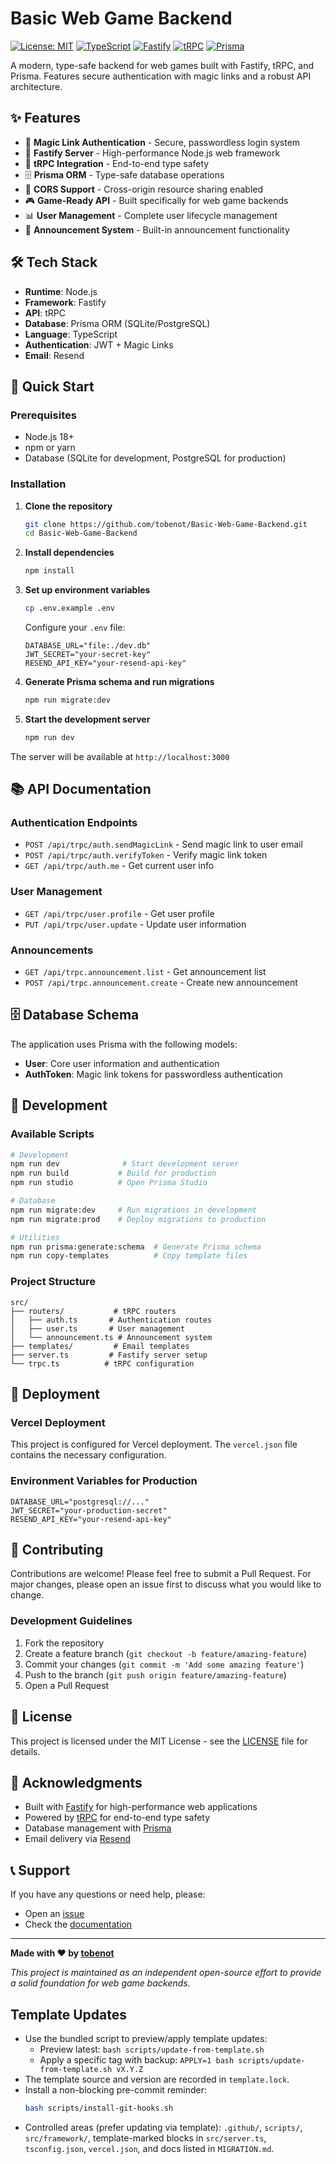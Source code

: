 # Basic Web Game Backend

[![License: MIT](https://img.shields.io/badge/License-MIT-yellow.svg)](https://opensource.org/licenses/MIT)
[![TypeScript](https://img.shields.io/badge/TypeScript-007ACC?logo=typescript&logoColor=white)](https://www.typescriptlang.org/)
[![Fastify](https://img.shields.io/badge/Fastify-000000?logo=fastify&logoColor=white)](https://fastify.io/)
[![tRPC](https://img.shields.io/badge/tRPC-2596BE?logo=trpc&logoColor=white)](https://trpc.io/)
[![Prisma](https://img.shields.io/badge/Prisma-2D3748?logo=prisma&logoColor=white)](https://www.prisma.io/)

A modern, type-safe backend for web games built with Fastify, tRPC, and Prisma. Features secure authentication with magic links and a robust API architecture.

## ✨ Features

- 🔐 **Magic Link Authentication** - Secure, passwordless login system
- 🚀 **Fastify Server** - High-performance Node.js web framework
- 🔗 **tRPC Integration** - End-to-end type safety
- 🗄️ **Prisma ORM** - Type-safe database operations
- 📱 **CORS Support** - Cross-origin resource sharing enabled
- 🎮 **Game-Ready API** - Built specifically for web game backends
- 📊 **User Management** - Complete user lifecycle management
- 📢 **Announcement System** - Built-in announcement functionality

## 🛠️ Tech Stack

- **Runtime**: Node.js
- **Framework**: Fastify
- **API**: tRPC
- **Database**: Prisma ORM (SQLite/PostgreSQL)
- **Language**: TypeScript
- **Authentication**: JWT + Magic Links
- **Email**: Resend

## 🚀 Quick Start

### Prerequisites

- Node.js 18+ 
- npm or yarn
- Database (SQLite for development, PostgreSQL for production)

### Installation

1. **Clone the repository**
   ```bash
   git clone https://github.com/tobenot/Basic-Web-Game-Backend.git
   cd Basic-Web-Game-Backend
   ```

2. **Install dependencies**
   ```bash
   npm install
   ```

3. **Set up environment variables**
   ```bash
   cp .env.example .env
   ```
   
   Configure your `.env` file:
   ```env
   DATABASE_URL="file:./dev.db"
   JWT_SECRET="your-secret-key"
   RESEND_API_KEY="your-resend-api-key"
   ```

4. **Generate Prisma schema and run migrations**
   ```bash
   npm run migrate:dev
   ```

5. **Start the development server**
   ```bash
   npm run dev
   ```

The server will be available at `http://localhost:3000`

## 📚 API Documentation

### Authentication Endpoints

- `POST /api/trpc/auth.sendMagicLink` - Send magic link to user email
- `POST /api/trpc/auth.verifyToken` - Verify magic link token
- `GET /api/trpc/auth.me` - Get current user info

### User Management

- `GET /api/trpc/user.profile` - Get user profile
- `PUT /api/trpc/user.update` - Update user information

### Announcements

- `GET /api/trpc.announcement.list` - Get announcement list
- `POST /api/trpc.announcement.create` - Create new announcement

## 🗄️ Database Schema

The application uses Prisma with the following models:

- **User**: Core user information and authentication
- **AuthToken**: Magic link tokens for passwordless authentication

## 🧪 Development

### Available Scripts

```bash
# Development
npm run dev              # Start development server
npm run build           # Build for production
npm run studio          # Open Prisma Studio

# Database
npm run migrate:dev     # Run migrations in development
npm run migrate:prod    # Deploy migrations to production

# Utilities
npm run prisma:generate:schema  # Generate Prisma schema
npm run copy-templates          # Copy template files
```

### Project Structure

```
src/
├── routers/           # tRPC routers
│   ├── auth.ts       # Authentication routes
│   ├── user.ts       # User management
│   └── announcement.ts # Announcement system
├── templates/         # Email templates
├── server.ts         # Fastify server setup
└── trpc.ts          # tRPC configuration
```

## 🚀 Deployment

### Vercel Deployment

This project is configured for Vercel deployment. The `vercel.json` file contains the necessary configuration.

### Environment Variables for Production

```env
DATABASE_URL="postgresql://..."
JWT_SECRET="your-production-secret"
RESEND_API_KEY="your-resend-api-key"
```

## 🤝 Contributing

Contributions are welcome! Please feel free to submit a Pull Request. For major changes, please open an issue first to discuss what you would like to change.

### Development Guidelines

1. Fork the repository
2. Create a feature branch (`git checkout -b feature/amazing-feature`)
3. Commit your changes (`git commit -m 'Add some amazing feature'`)
4. Push to the branch (`git push origin feature/amazing-feature`)
5. Open a Pull Request

## 📄 License

This project is licensed under the MIT License - see the [LICENSE](LICENSE) file for details.

## 🙏 Acknowledgments

- Built with [Fastify](https://fastify.io/) for high-performance web applications
- Powered by [tRPC](https://trpc.io/) for end-to-end type safety
- Database management with [Prisma](https://www.prisma.io/)
- Email delivery via [Resend](https://resend.com/)

## 📞 Support

If you have any questions or need help, please:

- Open an [issue](https://github.com/tobenot/Basic-Web-Game-Backend/issues)
- Check the [documentation](https://github.com/tobenot/Basic-Web-Game-Backend#readme)

---

**Made with ❤️ by [tobenot](https://github.com/tobenot)**

*This project is maintained as an independent open-source effort to provide a solid foundation for web game backends.*

## Template Updates

- Use the bundled script to preview/apply template updates:
  - Preview latest: `bash scripts/update-from-template.sh`
  - Apply a specific tag with backup: `APPLY=1 bash scripts/update-from-template.sh vX.Y.Z`
- The template source and version are recorded in `template.lock`.
- Install a non-blocking pre-commit reminder:
  ```bash
  bash scripts/install-git-hooks.sh
  ```
- Controlled areas (prefer updating via template): `.github/`, `scripts/`, `src/framework/`, template-marked blocks in `src/server.ts`, `tsconfig.json`, `vercel.json`, and docs listed in `MIGRATION.md`.